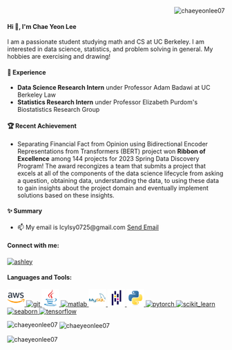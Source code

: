 <p align="right"> <img src="https://komarev.com/ghpvc/?username=chaeyeonlee07&label=Profile%20views&color=0e75b6&style=flat" alt="chaeyeonlee07" /> </p>
<h4 align="left">Hi 👋, I'm Chae Yeon Lee</h4>
<p1 align="left"> I am a passionate student studying math and CS at UC Berkeley. I am interested in data science, statistics, and problem solving in general. My hobbies are exercising and drawing!</p1>

 <h4 align="left"> 💫 Experience </h4>
<ul>
  <li><b>Data Science Research Intern</b> under Professor Adam Badawi at UC Berkeley Law</li>
  <li><b>Statistics Research Intern</b> under Professor Elizabeth Purdom's Biostatistics Research Group</li>
</ul> 
 
<h4 align="left"> 🏆 Recent Achievement </h4>

<ul> 
<li> Separating Financial Fact from Opinion using Bidirectional Encoder Representations from Transformers (BERT) project won <strong>Ribbon of Excellence</strong> among 144 projects for 2023 Spring Data Discovery Program! The award recongizes a team that submits a project that excels at all of the components of the data science lifecycle from asking a question, obtaining data, understanding the data, to using these data to gain insights about the project domain and eventually implement solutions based on these insights.  
</ul>  

 
<h4 align="left"> ✨ Summary </h4> 
<ul>
<!-- <li>📝 I write notes on <a href="https://hackmd.io/@lcylsy072">HackMd</a></li> -->
 
<li> 📫 My email is lcylsy0725@gmail.com <a href = "mailto: lcylsy0725@gmail.com">Send Email</a> </li>
</ul>
<h4 align="left">Connect with me:</h4>
<p align="left">
<a href= https://www.kaggle.com/lcylsy0725 target="blank"><img align="center" src="https://raw.githubusercontent.com/rahuldkjain/github-profile-readme-generator/master/src/images/icons/Social/kaggle.svg" alt="ashley" height="30" width="40" /></a>
</p>

<h4 align="left">Languages and Tools:</h4>
<p align="left"> <a href="https://aws.amazon.com" target="_blank" rel="noreferrer"> <img src="https://raw.githubusercontent.com/devicons/devicon/master/icons/amazonwebservices/amazonwebservices-original-wordmark.svg" alt="aws" width="40" height="40"/> </a> <a href="https://git-scm.com/" target="_blank" rel="noreferrer"> <img src="https://www.vectorlogo.zone/logos/git-scm/git-scm-icon.svg" alt="git" width="40" height="40"/> </a> <a href="https://www.java.com" target="_blank" rel="noreferrer"> <img src="https://raw.githubusercontent.com/devicons/devicon/master/icons/java/java-original.svg" alt="java" width="40" height="40"/> </a> <a href="https://www.mathworks.com/" target="_blank" rel="noreferrer"> <img src="https://upload.wikimedia.org/wikipedia/commons/2/21/Matlab_Logo.png" alt="matlab" width="40" height="40"/> </a> <a href="https://www.mysql.com/" target="_blank" rel="noreferrer"> <img src="https://raw.githubusercontent.com/devicons/devicon/master/icons/mysql/mysql-original-wordmark.svg" alt="mysql" width="40" height="40"/> </a> <a href="https://pandas.pydata.org/" target="_blank" rel="noreferrer"> <img src="https://raw.githubusercontent.com/devicons/devicon/2ae2a900d2f041da66e950e4d48052658d850630/icons/pandas/pandas-original.svg" alt="pandas" width="40" height="40"/> </a> <a href="https://www.python.org" target="_blank" rel="noreferrer"> <img src="https://raw.githubusercontent.com/devicons/devicon/master/icons/python/python-original.svg" alt="python" width="40" height="40"/> </a> <a href="https://pytorch.org/" target="_blank" rel="noreferrer"> <img src="https://www.vectorlogo.zone/logos/pytorch/pytorch-icon.svg" alt="pytorch" width="40" height="40"/> </a> <a href="https://scikit-learn.org/" target="_blank" rel="noreferrer"> <img src="https://upload.wikimedia.org/wikipedia/commons/0/05/Scikit_learn_logo_small.svg" alt="scikit_learn" width="40" height="40"/> </a> <a href="https://seaborn.pydata.org/" target="_blank" rel="noreferrer"> <img src="https://seaborn.pydata.org/_images/logo-mark-lightbg.svg" alt="seaborn" width="40" height="40"/> </a> <a href="https://www.tensorflow.org" target="_blank" rel="noreferrer"> <img src="https://www.vectorlogo.zone/logos/tensorflow/tensorflow-icon.svg" alt="tensorflow" width="40" height="40"/> </a> </p>

<p><img align="left" src="https://github-readme-stats.vercel.app/api/top-langs?username=chaeyeonlee07&show_icons=true&locale=en&layout=compact" alt="chaeyeonlee07" /></p>

<p>&nbsp;<img align="center" src="https://github-readme-stats.vercel.app/api?username=chaeyeonlee07&show_icons=true&locale=en" alt="chaeyeonlee07" /></p>

<p><img align="center" src="https://github-readme-streak-stats.herokuapp.com/?user=chaeyeonlee07&" alt="chaeyeonlee07" /></p>

